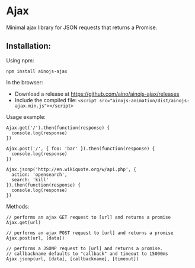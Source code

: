 Ajax
====

Minimal ajax library for JSON requests that returns a Promise.

Installation:
-------------

Using npm:

    npm install ainojs-ajax

In the browser:

- Download a release at https://github.com/aino/ainojs-ajax/releases
- Include the compiled file: ``<script src="ainojs-animation/dist/ainojs-ajax.min.js"></script>``

Usage example:

    Ajax.get('/').then(function(response) {
      console.log(response)
    })

    Ajax.post('/', { foo: 'bar' }).then(function(response) {
      console.log(response)
    })

    Ajax.jsonp('http://en.wikiquote.org/w/api.php', {
      action: 'opensearch',
      search: 'kill'
    }).then(function(response) {
      console.log(response)
    })

Methods:
    
    // performs an ajax GET request to [url] and returns a promise
    Ajax.get(url)

    // performs an ajax POST request to [url] and returns a promise
    Ajax.post(url, [data])

    // performs a JSONP request to [url] and returns a promise. 
    // callbackname defaults to "callback" and timeout to 15000ms 
    Ajax.jsonp(url, [data], [callbackname], [timeout]) 